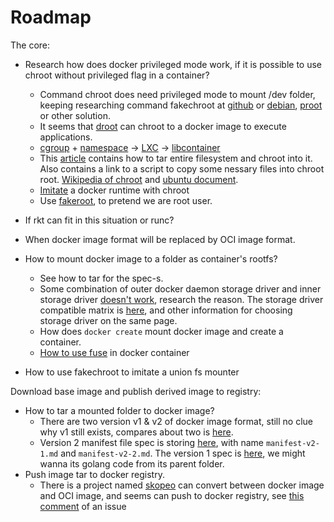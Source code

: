 Roadmap
====

The core:

* Research how does docker privileged mode work, if it is possible to use chroot without privileged flag in a container?
	* Command chroot does need privileged mode to mount /dev folder, keeping researching command fakechroot at [github](https://git.io/vdnm1) or [debian](https://goo.gl/39cX9f), [proot](https://git.io/vdnmQ) or other solution.
	* It seems that [droot](https://git.io/vdnYQ) can chroot to a docker image to execute applications.
	* [cgroup](https://goo.gl/9iALHX) + [namespace](https://goo.gl/ki7A7s) -> [LXC](https://goo.gl/xyGEzu) -> [libcontainer](https://git.io/vdnO4)
	* This [article](https://goo.gl/ngTwR7) contains how to tar entire filesystem and chroot into it. Also contains a link to a script to copy some nessary files into chroot root. [Wikipedia of chroot](https://goo.gl/ksHZgG) and [ubuntu document](https://goo.gl/C8rtvn).
	* [Imitate](https://goo.gl/xYXJgX) a docker runtime with chroot
	* Use [fakeroot](https://goo.gl/GDVota), to pretend we are root user.

* If rkt can fit in this situation or runc?
* When docker image format will be replaced by OCI image format.

* How to mount docker image to a folder as container's rootfs?
	* See how to tar for the spec-s.
	* Some combination of outer docker daemon storage driver and inner storage driver [doesn't work](https://goo.gl/cjKAUs), research the reason. The storage driver compatible matrix is [here](https://goo.gl/Me7EFF), and other information for choosing storage driver on the same page.
	* How does `docker create` mount docker image and create a container.
	* [How to use fuse](https://git.io/vdur0) in docker container

* How to use fakechroot to imitate a union fs mounter

Download base image and publish derived image to registry:

* How to tar a mounted folder to docker image?
	* There are two version v1 & v2 of docker image format, still no clue why v1 still exists, compares about two is [here](https://goo.gl/4bKjL5).
	* Version 2 manifest file spec is storing [here](https://git.io/vdcor), with name `manifest-v2-1.md` and `manifest-v2-2.md`. The version 1 spec is [here](https://git.io/vdcod), we might wanna its golang code from its parent folder.
* Push image tar to docker registry.
	* There is a project named [skopeo](https://git.io/vdcw6) can convert between docker image and OCI image, and seems can push to docker registry, see [this comment](https://git.io/vdc6g) of an issue
